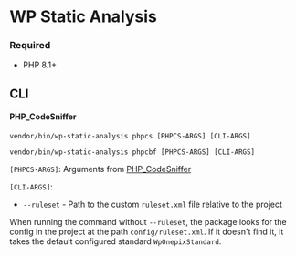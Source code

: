 # WP Static Analysis

### Required

- PHP 8.1+

## CLI

#### PHP_CodeSniffer

```shell
vendor/bin/wp-static-analysis phpcs [PHPCS-ARGS] [CLI-ARGS]
```

```shell
vendor/bin/wp-static-analysis phpcbf [PHPCS-ARGS] [CLI-ARGS]
```

`[PHPCS-ARGS]`: Arguments from [PHP_CodeSniffer](https://github.com/squizlabs/PHP_CodeSniffer/wiki)

`[CLI-ARGS]`:

- `--ruleset` - Path to the custom `ruleset.xml` file relative to the project

When running the command without `--ruleset`, the package looks for the config in the project at the path `config/ruleset.xml`. If it doesn't find it, it takes the default configured standard `WpOnepixStandard`.
